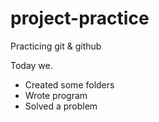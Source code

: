 # project-practice
Practicing git &amp; github

Today we.
- Created some folders
- Wrote program
- Solved a problem
